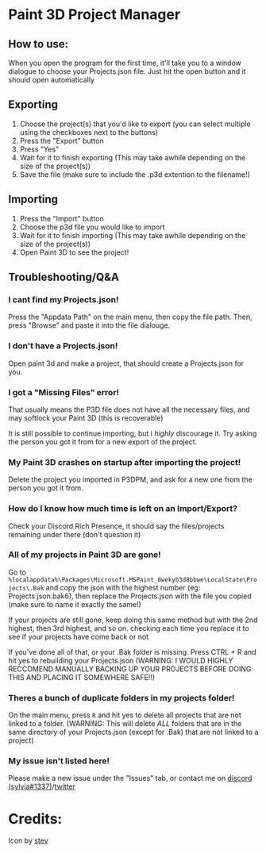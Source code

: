 # Paint 3D Project Manager
## How to use:
When you open the program for the first time, it'll take you to a window dialogue to choose your Projects.json file. Just hit the open button and it should open automatically

## Exporting
1. Choose the project(s) that you'd like to export (you can select multiple using the checkboxes next to the buttons)
2. Press the "Export" button
3. Press "Yes"
4. Wait for it to finish exporting (This may take awhile depending on the size of the project(s))
5. Save the file (make sure to include the .p3d extention to the filename!)

## Importing
1. Press the "Import" button
2. Choose the p3d file you would like to import
3. Wait for it to finish importing (This may take awhile depending on the size of the project(s))
4. Open Paint 3D to see the project!

## Troubleshooting/Q&A
### I cant find my Projects.json!
Press the "Appdata Path" on the main menu, then copy the file path. 
Then, press "Browse" and paste it into the file dialouge.

### I don't have a Projects.json!
Open paint 3d and make a project, that should create a Projects.json for you.

### I got a "Missing Files" error!
That usually means the P3D file does not have all the necessary files, and may softlock your Paint 3D (this is recoverable)

It is still possible to continue importing, but i _highly_ discourage it. Try asking the person you got it from for a new export of the project.

### My Paint 3D crashes on startup after importing the project!
Delete the project you imported in P3DPM, and ask for a new one from the person you got it from.

### How do I know how much time is left on an Import/Export?
Check your Discord Rich Presence, it should say the files/projects remaining under there (don't question it)

### All of my projects in Paint 3D are gone!
Go to `%localappdata%\Packages\Microsoft.MSPaint_8wekyb3d8bbwe\LocalState\Projects\.Bak` and copy the json with the highest number (eg: Projects.json.bak6), then replace the Projects.json with the file you copied (make sure to name it exactly the same!) 

If your projects are still gone, keep doing this same method but with the 2nd highest, then 3rd highest, and so on. checking each time you replace it to see if your projects have come back or not

If you've done all of that, or your .Bak folder is missing. Press CTRL + R and hit yes to rebuilding your Projects.json (WARNING: I WOULD HIGHLY RECCOMEND MANUALLY BACKING UP YOUR PROJECTS BEFORE DOING THIS AND PLACING IT SOMEWHERE SAFE!!)

### Theres a bunch of duplicate folders in my projects folder!
On the main menu, press `R` and hit yes to delete all projects that are not linked to a folder. (WARNING: This will delete _ALL_ folders that are in the same directory of your Projects.json (except for .Bak) that are not linked to a project)

### My issue isn't listed here!
Please make a new issue under the "Issues" tab, or contact me on [discord (sylvia#1337)](https://discordapp.com/users/302271402277339146)/[twitter](https://twitter.com/FoxelTheFennic)


# Credits:
Icon by [stev](https://twitter.com/weeweecrease)